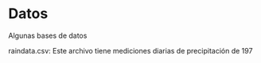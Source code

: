 # Datos
Algunas bases de datos

raindata.csv: Este archivo tiene mediciones diarias de precipitación de 197

